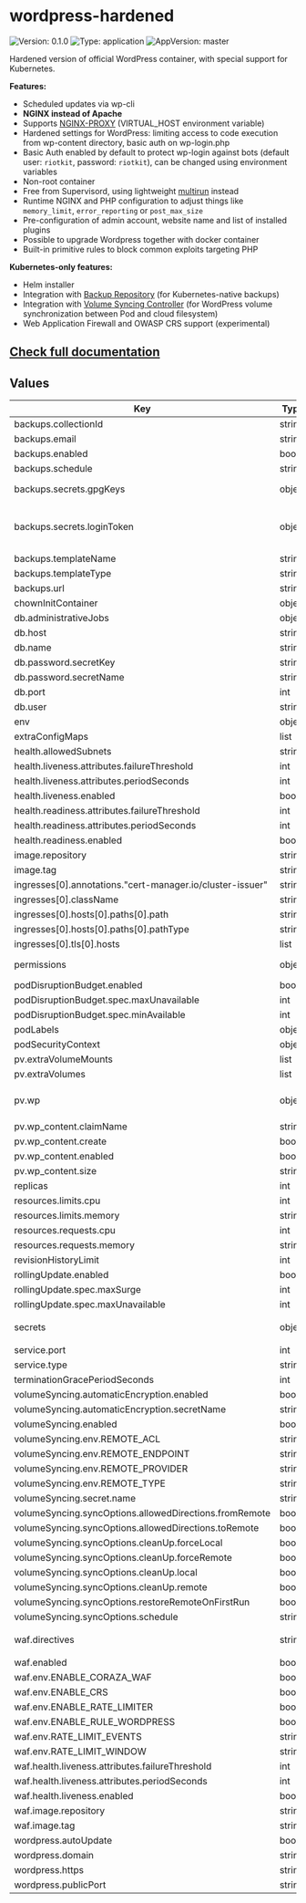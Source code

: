 # wordpress-hardened

![Version: 0.1.0](https://img.shields.io/badge/Version-0.1.0-informational?style=flat-square) ![Type: application](https://img.shields.io/badge/Type-application-informational?style=flat-square) ![AppVersion: master](https://img.shields.io/badge/AppVersion-master-informational?style=flat-square)

Hardened version of official WordPress container, with special support for Kubernetes.

**Features:**
- Scheduled updates via wp-cli
- **NGINX instead of Apache**
- Supports [NGINX-PROXY](https://github.com/nginx-proxy/nginx-proxy) (VIRTUAL_HOST environment variable)
- Hardened settings for WordPress: limiting access to code execution from wp-content directory, basic auth on wp-login.php
- Basic Auth enabled by default to protect wp-login against bots (default user: `riotkit`, password: `riotkit`), can be changed using environment variables
- Non-root container
- Free from Supervisord, using lightweight [multirun](https://github.com/nicolas-van/multirun) instead
- Runtime NGINX and PHP configuration to adjust things like `memory_limit`, `error_reporting` or `post_max_size`
- Pre-configuration of admin account, website name and list of installed plugins
- Possible to upgrade Wordpress together with docker container
- Built-in primitive rules to block common exploits targeting PHP

**Kubernetes-only features:**
- Helm installer
- Integration with [Backup Repository](https://github.com/riotkit-org/backup-repository) (for Kubernetes-native backups)
- Integration with [Volume Syncing Controller](https://github.com/riotkit-org/volume-syncing-controller) (for WordPress volume synchronization between Pod and cloud filesystem)
- Web Application Firewall and OWASP CRS support (experimental)

[Check full documentation](https://github.com/riotkit-org/wordpress-hardened)
------------------------

## Values

| Key | Type | Default | Description |
|-----|------|---------|-------------|
| backups.collectionId | string | `""` | Server side collection id (a backup slot/directory) |
| backups.email | string | `"example@example.org"` | Used for GPG encryption. Recommended: Set the same as in user account in Backup Repository |
| backups.enabled | bool | `false` |  |
| backups.schedule | string | `"16 1 * * *"` | Crontab-like syntax, will be used in a `kind: CronJob` object |
| backups.secrets.gpgKeys | object | `{"createIfNotExists":true,"secretName":"backups-gpg"}` | GPG key pair - public & private key used for backup encryption. Will generate automatically if not present (make sure to back up created `kind: Secret`) |
| backups.secrets.loginToken | object | `{"secretKey":"backup-login-token","secretName":""}` | Login token is a JWT token generated by logging in to Backup Repository (see: https://github.com/riotkit-org/backup-repository/blob/767707ada71781a59b583f3e35f22618cf7c1e44/docs/api/users/README.md#post-apistableauthlogin) |
| backups.templateName | string | `"wordpress-mariadb-10.10"` | Use MariaDB template version matching your server's version for best compatibility |
| backups.templateType | string | `"internal"` |  |
| backups.url | string | `"https://my-backup-repository-instance.org"` | Backup Repository instance URL |
| chownInitContainer | object | `{"enabled":true,"image":"busybox:1.36.0-musl"}` | Use PRIVILEGED init container to correct permissions of your volumes |
| db.administrativeJobs | object | `{}` |  |
| db.host | string | `"mariadb.db.svc.cluster.local"` |  |
| db.name | string | `"riotkit"` |  |
| db.password.secretKey | string | `"password"` |  |
| db.password.secretName | string | `"db-credentials"` |  |
| db.port | int | `3306` |  |
| db.user | string | `"riotkit"` |  |
| env | object | `{}` |  |
| extraConfigMaps | list | `[]` |  |
| health.allowedSubnets | string | `"10.0.0.0/8"` |  |
| health.liveness.attributes.failureThreshold | int | `2` |  |
| health.liveness.attributes.periodSeconds | int | `60` |  |
| health.liveness.enabled | bool | `true` |  |
| health.readiness.attributes.failureThreshold | int | `2` |  |
| health.readiness.attributes.periodSeconds | int | `60` |  |
| health.readiness.enabled | bool | `true` |  |
| image.repository | string | `"ghcr.io/riotkit-org/wordpress-hardened"` |  |
| image.tag | string | `""` |  |
| ingresses[0].annotations."cert-manager.io/cluster-issuer" | string | `"letsencrypt-staging"` |  |
| ingresses[0].className | string | `"nginx"` |  |
| ingresses[0].hosts[0].paths[0].path | string | `"/"` |  |
| ingresses[0].hosts[0].paths[0].pathType | string | `"ImplementationSpecific"` |  |
| ingresses[0].tls[0].hosts | list | `[]` |  |
| permissions | object | `{"gid":65161,"uid":65161}` | If .Values.podSecurityContext is not specified, then this section will set securityContext. Those values also applies to the chown init container |
| podDisruptionBudget.enabled | bool | `false` |  |
| podDisruptionBudget.spec.maxUnavailable | int | `0` |  |
| podDisruptionBudget.spec.minAvailable | int | `1` |  |
| podLabels | object | `{}` |  |
| podSecurityContext | object | `{}` |  |
| pv.extraVolumeMounts | list | `[]` |  |
| pv.extraVolumes | list | `[]` |  |
| pv.wp | object | `{"claimName":"wp","create":true,"enabled":true,"size":"256Mi"}` | Disable whole root directory volume to have WordPress version managed by the container. Enable it to use updater from the web - in this case the image version would only matter for PHP, NGINX versions, but the WordPress version would be bumped by WordPress by his own |
| pv.wp_content.claimName | string | `"wp-content"` |  |
| pv.wp_content.create | bool | `true` |  |
| pv.wp_content.enabled | bool | `true` |  |
| pv.wp_content.size | string | `"1Gi"` |  |
| replicas | int | `1` |  |
| resources.limits.cpu | int | `1` |  |
| resources.limits.memory | string | `"128Mi"` |  |
| resources.requests.cpu | int | `0` |  |
| resources.requests.memory | string | `"16Mi"` |  |
| revisionHistoryLimit | int | `1` |  |
| rollingUpdate.enabled | bool | `true` |  |
| rollingUpdate.spec.maxSurge | int | `1` |  |
| rollingUpdate.spec.maxUnavailable | int | `0` |  |
| secrets | object | `{"apiVersion":"bitnami.com/v1alpha1","content":"encryptedData:\n    ...\n","create":false,"enabled":false,"kind":"SealedSecret","name":"wordpress-secrets"}` | Allows to embed `kind: Secret`, `kind: SealedSecret`, `kind: ExternalSecret` or any other secret. Use it for example with Bitnami's Sealed Secret |
| service.port | int | `8080` |  |
| service.type | string | `"ClusterIP"` |  |
| terminationGracePeriodSeconds | int | `20` |  |
| volumeSyncing.automaticEncryption.enabled | bool | `true` |  |
| volumeSyncing.automaticEncryption.secretName | string | `"sync-encryption"` |  |
| volumeSyncing.enabled | bool | `false` |  |
| volumeSyncing.env.REMOTE_ACL | string | `"private"` |  |
| volumeSyncing.env.REMOTE_ENDPOINT | string | `"http://minio.storage.svc.cluster.local:9000"` |  |
| volumeSyncing.env.REMOTE_PROVIDER | string | `"Minio"` |  |
| volumeSyncing.env.REMOTE_TYPE | string | `"s3"` | Remote storage configuration |
| volumeSyncing.secret.name | string | `""` |  |
| volumeSyncing.syncOptions.allowedDirections.fromRemote | bool | `true` |  |
| volumeSyncing.syncOptions.allowedDirections.toRemote | bool | `true` |  |
| volumeSyncing.syncOptions.cleanUp.forceLocal | bool | `false` |  |
| volumeSyncing.syncOptions.cleanUp.forceRemote | bool | `false` |  |
| volumeSyncing.syncOptions.cleanUp.local | bool | `false` |  |
| volumeSyncing.syncOptions.cleanUp.remote | bool | `true` |  |
| volumeSyncing.syncOptions.restoreRemoteOnFirstRun | bool | `false` |  |
| volumeSyncing.syncOptions.schedule | string | `"@every 8h"` |  |
| waf.directives | string | `"#SecDefaultAction \"phase:4,allow,log\"\n#SecAction \"id:1,pass,log\"\n#SecAuditLog /dev/stdout\n#SecDebugLog /dev/stdout\n#SecDebugLogLevel 5\n"` |  |
| waf.enabled | bool | `false` |  |
| waf.env.ENABLE_CORAZA_WAF | bool | `false` |  |
| waf.env.ENABLE_CRS | bool | `true` |  |
| waf.env.ENABLE_RATE_LIMITER | bool | `true` |  |
| waf.env.ENABLE_RULE_WORDPRESS | bool | `true` |  |
| waf.env.RATE_LIMIT_EVENTS | string | `"30"` |  |
| waf.env.RATE_LIMIT_WINDOW | string | `"5s"` |  |
| waf.health.liveness.attributes.failureThreshold | int | `2` |  |
| waf.health.liveness.attributes.periodSeconds | int | `60` |  |
| waf.health.liveness.enabled | bool | `true` |  |
| waf.image.repository | string | `"ghcr.io/riotkit-org/waf-proxy"` |  |
| waf.image.tag | string | `"snapshot"` |  |
| wordpress.autoUpdate | bool | `true` | Should the WordPress automatically update itself periodically? NOTICE! Use with .pv.wp.enabled = true |
| wordpress.domain | string | `"example.org"` | Ingress domain name |
| wordpress.https | string | `"on"` | HTTP/HTTPS |
| wordpress.publicPort | string | `"443"` | Ingress port |
